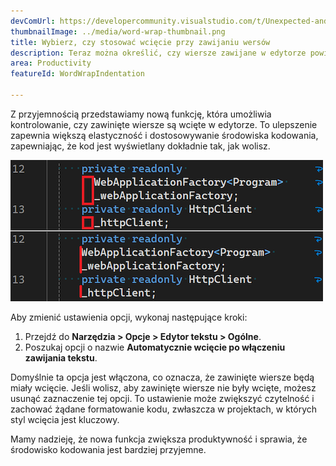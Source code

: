 ```yaml
---
devComUrl: https://developercommunity.visualstudio.com/t/Unexpected-and-sporadic-indents-when-usi/10635809
thumbnailImage: ../media/word-wrap-thumbnail.png
title: Wybierz, czy stosować wcięcie przy zawijaniu wersów
description: Teraz można określić, czy wiersze zawijane w edytorze powinny być wcięte.
area: Productivity
featureId: WordWrapIndentation

---
```



Z przyjemnością przedstawiamy nową funkcję, która umożliwia kontrolowanie, czy zawinięte wiersze są wcięte w edytorze. To ulepszenie zapewnia większą elastyczność i dostosowywanie środowiska kodowania, zapewniając, że kod jest wyświetlany dokładnie tak, jak wolisz.

![Wcięcie zawijania wyrazów](../media/word-wrap.png)

Aby zmienić ustawienia opcji, wykonaj następujące kroki:

1. Przejdź do **Narzędzia > Opcje > Edytor tekstu > Ogólne**.
2. Poszukaj opcji o nazwie **Automatycznie wcięcie po włączeniu zawijania tekstu**.

Domyślnie ta opcja jest włączona, co oznacza, że zawinięte wiersze będą miały wcięcie. Jeśli wolisz, aby zawinięte wiersze nie były wcięte, możesz usunąć zaznaczenie tej opcji. To ustawienie może zwiększyć czytelność i zachować żądane formatowanie kodu, zwłaszcza w projektach, w których styl wcięcia jest kluczowy.

Mamy nadzieję, że nowa funkcja zwiększa produktywność i sprawia, że środowisko kodowania jest bardziej przyjemne.
